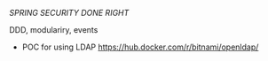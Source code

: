 *SPRING SECURITY DONE RIGHT*

DDD, modulariry, events
+ POC for using LDAP
https://hub.docker.com/r/bitnami/openldap/
